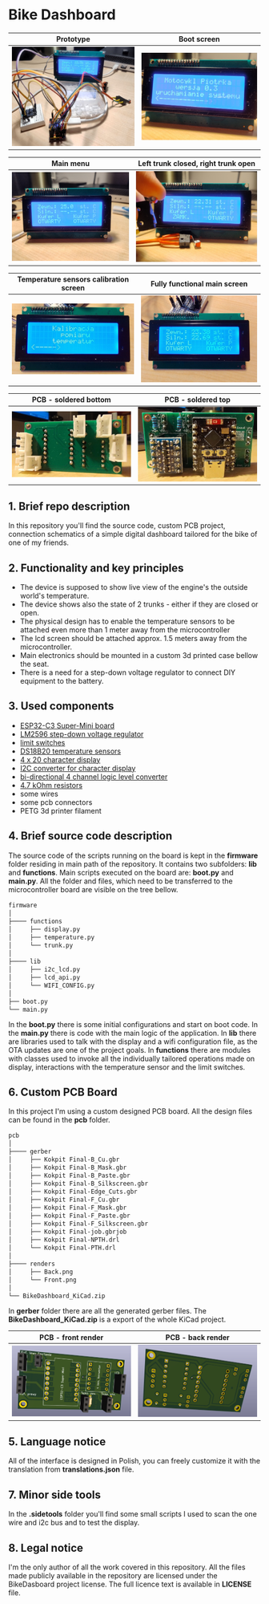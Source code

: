 # Bike Dashboard

|Prototype|Boot screen|
|-|-|
![Device prototype](/pics/prototype.jpg)|![Device prototype](/pics/boot_screen.jpg)|

|Main menu|Left trunk closed, right trunk open|
|-|-|
![Device prototype](/pics/main_screen.jpg)|![Device prototype](/pics/l_closed_r_open.jpg)|

|Temperature sensors calibration screen|Fully functional main screen|
|-|-|
![Device prototype](/pics/calibration_screen.jpg)|![Device prototype](/pics/main_screen_full.jpg)|

|PCB - soldered bottom|PCB - soldered top|
|-|-|
![Device prototype](/pics/pcb_bottom_soldered.jpg)|![Device prototype](/pics/pcb_soldered_top.jpg)|

## 1. Brief repo description

In this repository you'll find the source code, custom PCB project, connection schematics of a simple digital dashboard tailored for the bike of one of my friends.

## 2. Functionality and key principles

- The device is supposed to show live view of the engine's the outside world's temperature.
- The device shows also the state of 2 trunks - either if they are closed or open.
- The physical design has to enable the temperature sensors to be attached even more than 1 meter away from the microcontroller
- The lcd screen should be attached approx. 1.5 meters away from the microcontroller.
- Main electronics should be mounted in a custom 3d printed case bellow the seat.
- There is a need for a step-down voltage regulator to connect DIY equipment to the battery.

## 3. Used components

- [ESP32-C3 Super-Mini board](https://pl.aliexpress.com/item/1005006096717048.html?src=bing&aff_short_key=UneMJZVf&aff_platform=true&isdl=y&albch=shopping&acnt=135095331&isdl=y&albcp=554979198&albag=1310619002143550&slnk=&trgt=pla-4585513252290472&plac=&crea=81913742884006&netw=o&device=c&mtctp=e&utm_source=Bing&utm_medium=shopping&utm_campaign=PA_Bing_PLA_PL_PC_SFFC_0-7_20240613&utm_content=0-7&utm_term=esp32%20c3%20super%20mini%20amazon&msclkid=571fcd1d5eb315ebd46eaa1f84995cf0&gatewayAdapt=glo2pol)
- [LM2596 step-down voltage regulator](https://botland.com.pl/przetwornice-step-down/4871-przetwornica-step-down-lm2596-32v-35v-3a-z-wyswietlaczem-5904422359560.html)
- [limit switches](https://botland.com.pl/czujniki-krancowe/919-wylacznik-czujnik-krancowy-mini-z-rolka-wk625-5szt-5904422372958.html)
- [DS18B20 temperature sensors](https://botland.com.pl/sondy-wodoodporne/19516-sonda-wodoodporna-z-czujnikiem-temperatury-ds18b20-sent0002-2m-5904422307073.html)
- [4 x 20 character display](https://botland.com.pl/wyswietlacze-alfanumeryczne-i-graficzne/19734-wyswietlacz-lcd-4x20-znakow-niebieski-justpi-5903351243100.html?cd=518903701&ad=1317217320011988&kd=&msclkid=fb46d02c473e1ffb539ab72e9be8244d&utm_source=bing&utm_medium=cpc&utm_campaign=PLA%20-%20elektronika%20-%2006.2023&utm_term=2334125747398059&utm_content=Ad%20group%20%231)
- [I2C converter for character display](https://botland.com.pl/konwertery-pozostale/2352-konwerter-i2c-dla-wyswietlacza-lcd-hd44780-5903351248693.html)
- [bi-directional 4 channel logic level converter](https://botland.com.pl/konwertery-napiec/2259-konwerter-poziomow-logicznych-dwukierunkowy-4-kanalowy-sparkfun-bob-12009-5903351248716.html)
- [4.7 kOhm resistors](https://botland.com.pl/rezystory-przewlekane/20152-rezystor-justpi-tht-cf-weglowy-14w-47k-30szt-5904422329303.html)
- some wires
- some pcb connectors
- PETG 3d printer filament

## 4. Brief source code description

The source code of the scripts running on the board is kept in the **firmware** folder residing in main path of the repository. It contains two subfolders: **lib** and **functions**. Main scripts executed on the board are: **boot.py** and **main.py**. All the folder and files, which need to be transferred to the microcontroller board are visible on the tree bellow.

```
firmware
│
├──── functions
│     ├── display.py
│     ├── temperature.py
│     └── trunk.py
│
├──── lib
│     ├── i2c_lcd.py
│     ├── lcd_api.py
│     └── WIFI_CONFIG.py
│
├── boot.py
└── main.py
```

In the **boot.py** there is some initial configurations and start on boot code. In the **main.py** there is code with the main logic of the application. In **lib** there are libraries used to talk with the display and a wifi configuration file, as the OTA updates are one of the project goals. In **functions** there are modules with classes used to invoke all the individually tailored operations made on display, interactions with the temperature sensor and the limit switches.

## 6. Custom PCB Board

In this project I'm using a custom designed PCB board. All the design files can be found in the **pcb** folder.

```
pcb
│
├──── gerber                            
│     ├── Kokpit Final-B_Cu.gbr        
│     ├── Kokpit Final-B_Mask.gbr       
│     ├── Kokpit Final-B_Paste.gbr  
│     ├── Kokpit Final-B_Silkscreen.gbr
│     ├── Kokpit Final-Edge_Cuts.gbr
│     ├── Kokpit Final-F_Cu.gbr        
│     ├── Kokpit Final-F_Mask.gbr       
│     ├── Kokpit Final-F_Paste.gbr  
│     ├── Kokpit Final-F_Silkscreen.gbr
│     ├── Kokpit Final-job.gbrjob
│     ├── Kokpit Final-NPTH.drl
│     └── Kokpit Final-PTH.drl
│
├──── renders                           
│     ├── Back.png
│     └── Front.png
│
└── BikeDashboard_KiCad.zip

```
In **gerber** folder there are all the generated gerber files. The **BikeDashboard_KiCad.zip** is a export of the whole KiCad project.

|PCB - front render|PCB - back render|
|-|-|
|![Device prototype](/pcb/renders/Front.png)|![Device prototype](/pcb/renders/Back.png)|

## 5. Language notice

All of the interface is designed in Polish, you can freely customize it with the translation from **translations.json** file.

## 7. Minor side tools

In the **.sidetools** folder you'll find some small scripts I used to scan the one wire and i2c bus and to test the display.

## 8. Legal notice

I'm the only author of all the work covered in this repository. All the files made publicly available in the repository are licensed under the BikeDasboard project license. The full licence text is available in **LICENSE** file.